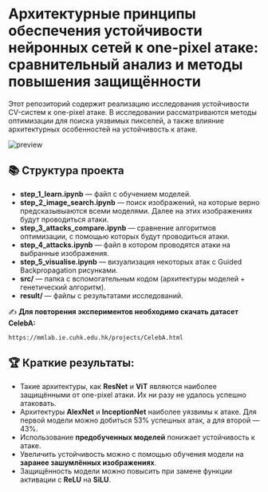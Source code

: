# Архитектурные принципы обеспечения устойчивости нейронных сетей к one-pixel атаке: сравнительный анализ и методы повышения защищённости

Этот репозиторий содержит реализацию исследования устойчивости CV-систем к one-pixel атаке. В исследовании рассматриваются методы оптимизации для поиска уязвимых пикселей, а также влияние архитектурных особенностей на устойчивость к атаке.

![preview](https://github.com/user-attachments/assets/7a2807a4-954d-46a7-9e03-7d170bf1c322)


## 📚 Структура проекта

- **step_1_learn.ipynb** — файл с обучением моделей.
- **step_2_image_search.ipynb** — поиск изображений, на которые верно предсказывыаются всеми моделями. Далее на этих изображениях будут проводиться атаки.
- **step_3_attacks_compare.ipynb** — сравнение алгоритмов оптимизации, с помощью которых будут проводиться атаки.
- **step_4_attacks.ipynb** — файл в котором проводятся атаки на выбранные изображения.
- **step_5_visualise.ipynb** — визуализация некоторых атак с Guided Backpropagation рисунками.
- **src/** — папка с вспомогательным кодом (архитектуры моделей + генетический алгоритм).
- **result/** — файлы с результатами исследований.



✍️ **Для повторения экспериментов необходимо скачать датасет CelebA:**
```
https://mmlab.ie.cuhk.edu.hk/projects/CelebA.html
```

## 🏆 Краткие результаты:
- Такие архитектуры, как **ResNet** и **ViT** являются наиболее защищёнными от one-pixel атаки. Их ни разу не удалось успешно атаковать.
- Архитектуры **AlexNet** и **InceptionNet** наиболее уязвимы к атаке. Для первой модели можно добиться 53% успешных атак, а для второй — 43%.
- Использование **предобученных моделей** понижает устойчивость к атаке.
- Увеличить устойчивость можно с помощью обучения модели на **заранее зашумлённых изображениях**.
- Защищённость модели можно повысить при замене функции активации с **ReLU** на **SiLU**.


